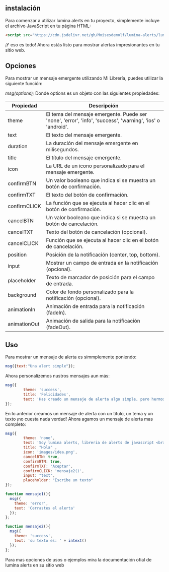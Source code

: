 ## instalación
Para comenzar a utilizar lumina alerts en tu proyecto, simplemente incluye el archivo JavaScript en tu página HTML:

```html
<script src="https://cdn.jsdelivr.net/gh/Moisesdemolf/lumina-alerts/lumina-alerts.js"></script>
```

¡Y eso es todo! Ahora estás listo para mostrar alertas impresionantes en tu sitio web.
## Opciones
Para mostrar un mensaje emergente utilizando Mi Librería, puedes utilizar la siguiente función:

*msg(options);*
Donde options es un objeto con las siguientes propiedades:

| Propiedad        | Descripción                                                   |
|------------------|---------------------------------------------------------------|
| theme            | El tema del mensaje emergente. Puede ser 'none', 'error', 'info', 'success', 'warning', 'ios' o 'android'. |
| text             | El texto del mensaje emergente.                                |
| duration         | La duración del mensaje emergente en milisegundos.             |
| title            | El título del mensaje emergente.                               |
| icon             | La URL de un icono personalizado para el mensaje emergente.    |
| confirmBTN       | Un valor booleano que indica si se muestra un botón de confirmación. |
| confirmTXT       | El texto del botón de confirmación.                            |
| confirmCLICK     | La función que se ejecuta al hacer clic en el botón de confirmación. |
| cancelBTN        | Un valor booleano que indica si se muestra un botón de cancelación. |
| cancelTXT        | Texto del botón de cancelación (opcional).                     |
| cancelCLICK      | Función que se ejecuta al hacer clic en el botón de cancelación. |
| position         | Posición de la notificación (center, top, bottom).              |
| input            | Mostrar un campo de entrada en la notificación (opcional).     |
| placeholder      | Texto de marcador de posición para el campo de entrada.         |
| background       | Color de fondo personalizado para la notificación (opcional).  |
| animationIn      | Animación de entrada para la notificación (fadeIn).             |
| animationOut     | Animación de salida para la notificación (fadeOut).             |

## Uso
Para mostrar un mensaje de alerta es simmplemente poniendo:

```javascript
msg({text:"Una alert simple"});
```
Ahora personalizemos nustros mensajes aun más:
```javascript
msg({
        theme: 'success',
        title: 'Felicidades',
        text: 'Has creado un mensaje de alerta algo simple, pero hermoso.'
});
```
En lo anterior creamos un mensaje de alerta con un titulo, un tema y un texto ¡no cuesta nada verdad!
Ahora agamos un mensaje de alerta mas completo:
```javascript
msg({
        theme: 'none', 
        text: 'Soy lumina alerts, libreria de alerts de javascript <br>Bienvenido',
        title: "Hola" ,
        icon: 'images/idea.png',
        cancelBTN: true,
        confirmBTN: true,
        confirmTXT: 'Aceptar',
        confirmCLICK: 'mensaje2()',
        input: "text",
        placeholder: "Escribe un texto"
});

function mensaje1(){
  msg({
    theme: 'error',
    text: 'Cerrastes el alerta'
  });
};

function mensaje2(){
  msg({
    theme: 'success',
    text: 'su texto es: ' + intext()
  });
};
```

Para mas opciones de usos o ejemplos mira la documentación ofial de lumina alerts en su sitio web
